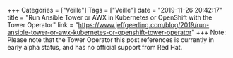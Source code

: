 +++
Categories = ["Veille"]
Tags = ["Veille"]
date = "2019-11-26 20:42:17"
title = "Run Ansible Tower or AWX in Kubernetes or OpenShift with the Tower Operator"
link = "https://www.jeffgeerling.com/blog/2019/run-ansible-tower-or-awx-kubernetes-or-openshift-tower-operator"
+++
Note: Please note that the Tower Operator this post references is currently in early alpha status, and has no official support from Red Hat.